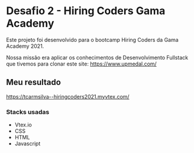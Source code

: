# Desafio 2 - Hiring Coders Gama Academy

Este projeto foi desenvolvido para o bootcamp Hiring Coders da Gama Academy 2021. 

Nossa missão era aplicar os conhecimentos de Desenvolvimento Fullstack que tivemos para clonar este site: https://www.upmedal.com/

## Meu resultado

https://tcarmsilva--hiringcoders2021.myvtex.com/

### Stacks usadas

- Vtex.io
- CSS
- HTML
- Javascript
